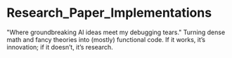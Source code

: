 # Research_Paper_Implementations
"Where groundbreaking AI ideas meet my debugging tears."  Turning dense math and fancy theories into (mostly) functional code. If it works, it’s innovation; if it doesn’t, it’s research.
